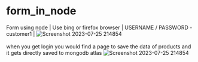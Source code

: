 # form_in_node
Form using node |   Use bing or firefox browser | USERNAME / PASSWORD - customer1 |
![Screenshot 2023-07-25 214854](https://github.com/akashD7892/form_in_node/assets/116936246/65b286d0-13a8-4a0e-b446-8ebacd5199a9)
<br/>
<br/>
when you get login you would find a page to save the data of products and it gets directly saved to mongodb atlas 
![Screenshot 2023-07-25 214854](https://github.com/akashD7892/form_in_node/assets/116936246/65b286d0-13a8-4a0e-b446-8ebacd5199a9)
